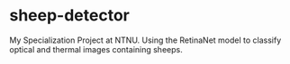 # sheep-detector
My Specialization Project at NTNU. Using the RetinaNet model to classify optical and thermal images containing sheeps.
